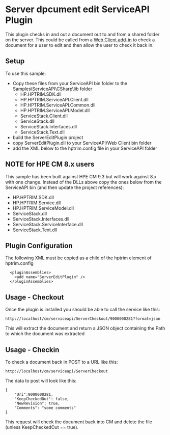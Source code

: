 # Server dpcument edit ServiceAPI Plugin
This plugin checks in and out a document out to and from a shared folder on the server.  This could be called from a [Web Client add-in](http://www.hprm.info/blog/2016/1/1/web-and-native-client-add-in) to check a document for a user to edit and then allow the user to check it back in.

## Setup
To use this sample:
 - Copy these files from your ServiceAPI bin folder to the Samples\ServiceAPI\CSharp\lib folder
    - HP.HPTRIM.SDK.dll
	- HP.HPTRIM.ServiceAPI.Client.dll
	- HP.HPTRIM.ServiceAPI.Common.dll
	- HP.HPTRIM.ServiceAPI.Model.dll
	- ServiceStack.Client.dll
	- ServiceStack.dll
	- ServiceStack.Interfaces.dll
	- ServiceStack.Text.dll
 - build the ServerEditPlugin project
 - copy ServerEditPlugin.dll to your ServiceAPI/Web Client bin folder
 - add the XML below to the hptrim.config file in your ServiceAPI folder

## NOTE for HPE CM 8.x users
This sample has been built against HPE CM 9.3 but will work against 8.x with one change.   Instead of the DLLs above copy the ones below from the ServiceAPI bin (and then update the project references):
 - HP.HPTRIM.SDK.dll
 - HP.HPTRIM.Service.dll
 - HP.HPTRIM.ServiceModel.dll
 - ServiceStack.dll
 - ServiceStack.Interfaces.dll
 - ServiceStack.ServiceInterface.dll
 - ServiceStack.Text.dll
 
 
## Plugin Configuration
The following XML must be copied as a child of the hptrim element of hptrim.config

```
  <pluginAssemblies>
    <add name="ServerEditPlugin" />
  </pluginAssemblies>
```  



## Usage - Checkout
Once the plugin is installed you should be able to call the service like this:


```
http://localhost/cm/serviceapi/ServerCheckout/9000000281?format=json
```

This will extract the document and return a JSON object containing the Path to which the document was extracted

## Usage - Checkin
To check a document back in POST to a URL like this:

```
http://localhost/cm/serviceapi/ServerCheckout
```

The data to post will look like this:

```
{
	"Uri":9000000281,
	"KeepCheckedOut": false,
	"NewRevision": true,
	"Comments": "some comments"
}
```

This request will check the document back into CM and delete the file (unless KeepCheckedOut == true).
